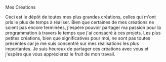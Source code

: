 Mes Créations

Ceci est le dépôt de toutes mes plus grandes créations, celles qui m'ont pris le plus de temps à réaliser. Bien que certaines de mes créations ne soient pas encore terminées, j'espère pouvoir partager ma passion pour la programmation à travers le temps que j'ai consacré à ces projets. Les plus petites créations, bien que significatives pour moi, ne sont pas toutes présentes car je me suis concentré sur mes réalisations les plus importantes. Je suis heureux de partager ces créations avec vous et j'espère que vous apprécierez le fruit de mon travail.
